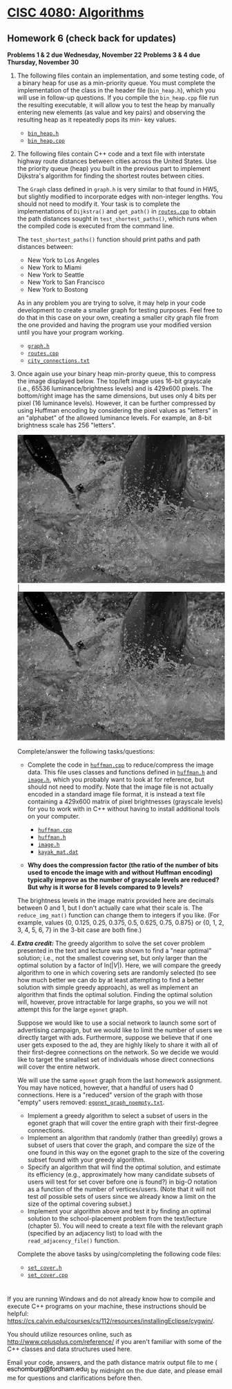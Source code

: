 # [CISC 4080: Algorithms](http://www.dsm.fordham.edu/~eschomburg/algorithms/)

## Homework 6 (check back for updates)
**Problems 1 & 2 due Wednesday, November 22**
**Problems 3 & 4 due Thursday, November 30**
        
1.  The following files contain an implementation, and some testing
    code, of a binary heap for use as a min-priority queue. You
    must complete the implementation of the class in the header
    file (`bin_heap.h`), which you will use in follow-up
    questions. If you compile the `bin_heap.cpp` file
    run the resulting executable, it will allow you to test the
    heap by manually entering new elements (as value and key pairs)
    and observing the resulting heap as it repeatedly pops its min-
    key values.

    *   [`bin_heap.h`](bin_heap.h)
    *   [`bin_heap.cpp`](bin_heap.cpp)

1.  The following files contain C++ code and a text file with
    interstate highway route distances between cities across the
    United States. Use the priority queue (heap) you built in
    the previous part to implement Dijkstra's algorithm for finding
    the shortest routes between cities.

    The `Graph` class defined in `graph.h` is
    very similar to that found in HW5, but slightly modified to
    incorporate edges with non-integer lengths. You should not need
    to modify it. Your task is to complete the implementations of
    `Dijkstra()` and `get_path()` in [`routes.cpp`](routes.cpp) to obtain
    the path distances sought in `test_shortest_paths()`, which runs when
    the compiled code is executed from the command line.

    The `test_shortest_paths()` function should print
    paths and path distances between:

    *   New York to Los Angeles
    *   New York to Miami
    *   New York to Seattle
    *   New York to San Francisco
    *   New York to Bostong

    As in any problem you are trying to solve, it may help in your
    code development to create a smaller graph for testing purposes.
    Feel free to do that in this case on your own, creating a smaller
    city graph file from the one provided and having the program use
    your modified version until you have your program working.

    *   [`graph.h`](graph.h)
    *   [`routes.cpp`](routes.cpp)
    *   [`city_connections.txt`](city_connections.txt)

1.  Once again use your binary heap min-prority queue, this to
    compress the image displayed below. The top/left image uses 16-bit
    grayscale (i.e., 65536 luminance/brightness levels) and is 429x600 pixels.
    The bottom/right image has the same dimensions, but uses only 4 bits
    per pixel (16 luminance levels). However, it can be further compressed by
    using Huffman encoding by considering the pixel values as "letters" in an
    "alphabet" of the allowed luminance levels. For example, an 8-bit
    brightness scale has 256 "letters".

    ![kayak_gray.png](kayak_gray.png) | ![kayak_reduced.png](kayak_reduced.png)

    Complete/answer the following tasks/questions:
    *   Complete the code in [`huffman.cpp`](huffman.cpp) to
        reduce/compress the image data. This file uses classes and
        functions defined in [`huffman.h`](huffman.h) and
        [`image.h`](image.h), which you probably want to look at for
        reference, but should not need to modify. Note that the image file is
        not actually encoded in a standard image file format, it is
        instead a text file containing a 429x600 matrix of pixel
        brightnesses (grayscale levels) for you to work with in C++
        without having to install additional tools on your computer.
        
        *  [`huffman.cpp`](huffman.cpp)
        *  [`huffman.h`](huffman.h)
        *  [`image.h`](image.h)
        *  [`kayak_mat.dat`](kayak_mat.dat)

    *   **Why does the compression factor (the ratio of the number of bits used
        to encode the image with and without Huffman encoding) typically
        improve as the number of grayscale levels are reduced? But why is
        it worse for 8 levels compared to 9 levels?**

    The brightness levels in the image matrix provided here are decimals
    between 0 and 1, but I don't actually care what their scale is. The
    `reduce_img_mat()` function can change them to integers if you like.
    (For example, values {0, 0.125, 0.25, 0.375, 0.5, 0.625, 0.75, 0.875} or
    {0, 1, 2, 3, 4, 5, 6, 7} in the 3-bit case are both fine.)


1.  ***Extra credit:***
    The greedy algorithm to solve the set cover problem presented in the text
    and lecture was shown to find a "near optimal" solution; i.e., not the
    smallest covering set, but only larger than the optimal solution by a
    factor of ln(|*V*|). Here, we will compare the greedy algorithm to one in
    which covering sets are randomly selected (to see how much better we can do
    by at least attempting to find a better solution with simple greedy
    approach), as well as implement an algorithm that finds the optimal
    solution. Finding the optimal solution will, however, prove intractable for
    large graphs, so you we will not attempt this for the large `egonet` graph.

    Suppose we would like to use a social network to launch some sort of
    advertising campaign, but we would like to limit the number of users we
    directly target with ads. Furthermore, suppose we believe that if one user
    gets exposed to the ad, they are highly likely to share it with all of
    their first-degree connections on the network. So we decide we would like
    to target the smallest set of individuals whose direct connections will
    cover the entire network.

    We will use the same `egonet` graph from the last homework assignment. You
    may have noticed, however, that a handful of users had 0 connections. Here
    is a "reduced" version of the graph with those "empty" users removed:
    [`egonet_graph_noempty.txt`](egonet_graph_noempty.txt).

    *   Implement a greedy algorithm to select a subset of users in the egonet
        graph that will cover the entire graph with their first-degree
        connections.
    *   Implement an algorithm that randomly (rather than greedily) grows a
        subset of users that cover the graph, and compare the size of the one
        found in this way on the egonet graph to the size of the covering
        subset found with your greedy algorithm.
    *   Specify an algorithm that will find the optimal solution, and estimate
        its efficiency (e.g., approximately how many candidate subsets of users will test for set cover before one is found?) in big-*O* notation as a
        function of the number of vertices/users. (Note that it will not test
        *all* possible sets of users since we already know a limit on the size
        of the optimal covering subset.)
    *   Implement your algorithm above and test it by finding an optimal
        solution to the school-placement problem from the text/lecture (chapter
        5). You will need to create a text file with the relevant graph
        (specified by an adjacency list) to load with the `read_adjacency_file()`
        function.

    Complete the above tasks by using/completing the following code files:
    *   [`set_cover.h`](set_cover.h)
    *   [`set_cover.cpp`](set_cover.cpp)


# 

If you are running Windows and do not already know how to compile and execute C++
programs on your machine, these instructions should be helpful:
https://cs.calvin.edu/courses/cs/112/resources/installingEclipse/cygwin/.

You should utilize resources online, such as http://www.cplusplus.com/reference/
if you aren't familiar with some of the C++ classes and data structures
used here.

Email your code, answers, and the path distance matrix output file to
me (![eschomburg STRUDEL fordham.edu](email.png)) by midnight on the due date,
and please email me for questions and clarifications before then.
